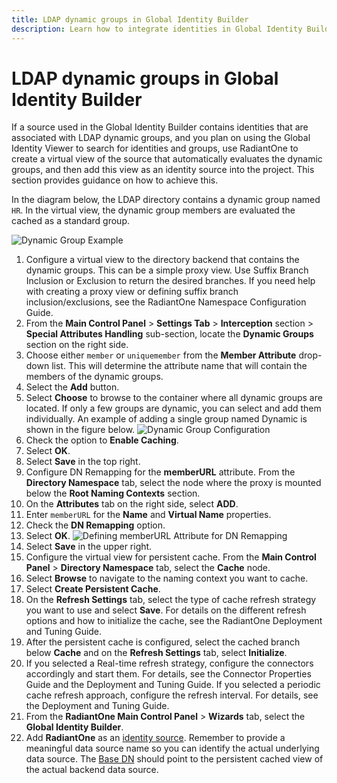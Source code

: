 ```yaml
---
title: LDAP dynamic groups in Global Identity Builder
description: Learn how to integrate identities in Global Identity Builder that are associated with LDAP dynamic groups. If a source used in the Global Identity Builder contains identities that are associated with LDAP dynamic groups, and you plan on using the Global Identity Viewer to search for identities and groups, use RadiantOne to create a virtual view of the source that automatically evaluates the dynamic groups, and then add this view as an identity source into the Global Identity Builder project. 
---
```


# LDAP dynamic groups in Global Identity Builder

If a source used in the Global Identity Builder contains identities that are associated with LDAP dynamic groups, and you plan on using the Global Identity Viewer to search for identities and groups, use RadiantOne to create a virtual view of the source that automatically evaluates the dynamic groups, and then add this view as an identity source into the project. This section provides guidance on how to achieve this.

In the diagram below, the LDAP directory contains a dynamic group named `HR`. In the virtual view, the dynamic group members are evaluated the cached as a standard group.

![Dynamic Group Example](../media/image127.png)

1. Configure a virtual view to the directory backend that contains the dynamic groups. This can be a simple proxy view. Use Suffix Branch Inclusion or Exclusion to return the desired branches. If you need help with creating a proxy view or defining suffix branch inclusion/exclusions, see the RadiantOne Namespace Configuration Guide.
1. From the **Main Control Panel** > **Settings Tab** > **Interception** section > **Special Attributes Handling** sub-section, locate the **Dynamic Groups** section on the right side.
1. Choose either `member` or `uniquemember` from the **Member Attribute** drop-down list. This will determine the attribute name that will contain the members of the dynamic groups.
1. Select the **Add** button.
1. Select **Choose** to browse to the container where all dynamic groups are located. If only a few groups are dynamic, you can select and add them individually. An example of adding a single group named Dynamic is shown in the figure below.
    ![Dynamic Group Configuration](../media/image128.png)
1. Check the option to **Enable Caching**.
1. Select **OK**.
1. Select **Save** in the top right.
1. Configure DN Remapping for the **memberURL** attribute. From the **Directory Namespace** tab, select the node where the proxy is mounted below the **Root Naming Contexts** section.
1.  On the **Attributes** tab on the right side, select **ADD**.
1.  Enter `memberURL` for the **Name** and **Virtual Name** properties.
1.  Check the **DN Remapping** option.
1.  Select **OK**.
    ![Defining `memberURL` Attribute for DN Remapping](../media/image129.png)
1.  Select **Save** in the upper right.
1.  Configure the virtual view for persistent cache. From the **Main Control Panel** > **Directory Namespace** tab, select the **Cache** node.
1.  Select **Browse** to navigate to the naming context you want to cache.
1.  Select **Create Persistent Cache**.
1.  On the **Refresh Settings** tab, select the type of cache refresh strategy you want to use and select **Save**. For details on the different refresh options and how to initialize the cache, see the RadiantOne Deployment and Tuning Guide.
1.  After the persistent cache is configured, select the cached branch below **Cache** and on the **Refresh Settings** tab, select **Initialize**.
1.  If you selected a Real-time refresh strategy, configure the connectors accordingly and start them. For details, see the Connector Properties Guide and the Deployment and Tuning Guide. If you selected a periodic cache refresh approach, configure the refresh interval. For details, see the Deployment and Tuning Guide.
1.  From the **RadiantOne Main Control Panel** > **Wizards** tab, select the **Global Identity Builder**.
1.  Add **RadiantOne** as an [identity source](../create-projects/identity-sources.md). Remember to provide a meaningful data source name so you can identify the actual underlying data source. The [Base DN](../create-projects/identity-sources.md#base-dn) should point to the persistent cached view of the actual backend data source.
